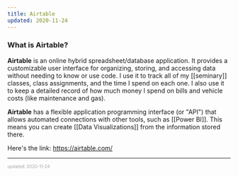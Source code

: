 ```yaml
---
title: Airtable
updated: 2020-11-24
---
```


### What is Airtable?

**Airtable** is an online hybrid spreadsheet/database application. It provides a customizable user interface for organizing, storing, and accessing data without needing to know or use code. I use it to track all of my [[seminary]] classes, class assignments, and the time I spend on each one. I also use it to keep a detailed record of how much money I spend on bills and vehicle costs (like maintenance and gas).

**Airtable** has a flexible application programming interface (or "API") that allows automated connections with other tools, such as [[Power BI]]. This means you can create [[Data Visualizations]] from the information stored there.

Here's the link: <a href="https://airtable.com/invite/r/09dFLJY9" target="_blank">https://airtable.com/</a>

---

<sup><sub><font color="#a6a6a6">updated: 2020-11-24</font></sub></sup>
